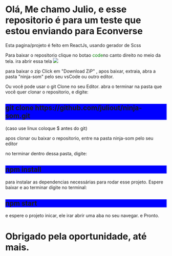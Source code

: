 <h1> Olá, Me chamo Julio, e esse repositorio é para um teste que estou enviando para Econverse</h1>
<p>Esta pagina/projeto é feito em ReactJs, usando gerador de Scss</p>

Para baixar o repositorio clique no botao <span style="color:green">code</span>no canto direito no meio da tela.
ira abrir essa tela
<img src="https://i.ibb.co/9hCBmDF/1.png">
<p>
para baixar o zip Click em "Download ZiP"
, apos baixar, extraia, abra a pasta "ninja-som" pelo seu vsCode ou outro editor.</p>

<p>Ou você pode usar o git Clone no seu Editor.
abra o terminar na pasta que você quer clonar o repositorio, e digite:</p>
<h2 style="background-color:blue"> git clone https://github.com/juliout/ninja-som.git</h2>
(caso use linux coloque $ antes do git)
<p> apos clonar ou baixar o repositorio, entre na pasta ninja-som pelo seu editor</p>

no terminar dentro dessa pasta, digite:
<h2 style="background-color:blue">npm install</h2>
para instalar as dependencias necessárias para rodar esse projeto.
Espere baixar e ao terminar digite no terminal:
<h2 style="background-color:blue">npm start</h2>
e espere o projeto inicar, ele irar abrir uma aba no seu navegar. e Pronto.


<h1>Obrigado pela oportunidade, até mais.</h1>
